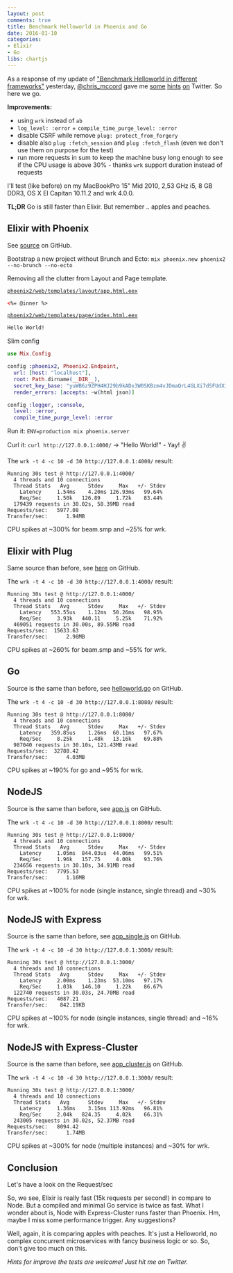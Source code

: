 ```yaml
---
layout: post
comments: true
title: Benchmark Helloworld in Phoenix and Go
date: 2016-01-10
categories:
- Elixir
- Go
libs: chartjs
---
```


As a response of my update of ["Benchmark Helloworld in different frameworks"](http://blog.rh-flow.de/2015/10/08/benchmark-helloworld-in-different-frameworks-myelixirstatus/) yesterday, [@chris_mccord](https://twitter.com/chris_mccord) gave me [some](https://twitter.com/chris_mccord/status/685940578496954368) [hints](https://twitter.com/chris_mccord/status/685940715919163393) [on](https://twitter.com/chris_mccord/status/685940856986189824) Twitter. So here we go.

**Improvements:**

- using `wrk` instead of `ab`
- `log_level: :error` + `compile_time_purge_level: :error`
- disable CSRF while remove `plug: protect_from_forgery`
- disable also `plug :fetch_session` and `plug :fetch_flash` (even we don't use them on purpose for the test)
- run more requests in sum to keep the machine busy long enough to see if the CPU usage is above 30% - thanks `wrk` support duration instead of requests

I'll test (like before) on my MacBookPro 15" Mid 2010, 2,53 GHz i5, 8 GB DDR3, OS X El Capitan 10.11.2 and wrk 4.0.0.

**TL;DR** Go is still faster than Elixir. But remember .. apples and peaches.

<!--more-->

<script>
data = {
  labels : [],
  datasets : [{ label: "#1", data: []}]
}
window.onload = function(){
	var ctx = document.getElementById("charts").getContext("2d");
	window.myLine = new Chart(ctx).Bar(data, {
		responsive: true
	});
}
</script>

## Elixir with Phoenix


See [source](https://github.com/ronnyhartenstein/benchmarking-helloworld-http/tree/master/phoenix2) on GitHub.

Bootstrap a new project without Brunch and Ecto: `mix phoenix.new phoenix2 --no-brunch --no-ecto`

Removing all the clutter from Layout and Page template.

[`phoenix2/web/templates/layout/app.html.eex`](https://github.com/ronnyhartenstein/benchmarking-helloworld-http/blob/master/phoenix2/web/templates/layout/app.html.eex)

```html
<%= @inner %>
```

[`phoenix2/web/templates/page/index.html.eex`](https://github.com/ronnyhartenstein/benchmarking-helloworld-http/blob/master/phoenix2/web/templates/page/index.html.eex)

```html
Hello World!
```

Slim config

```elixir
use Mix.Config

config :phoenix2, Phoenix2.Endpoint,
  url: [host: "localhost"],
  root: Path.dirname(__DIR__),
  secret_key_base: "yuWB6z9ZPH4HJ29b9kADx3W0SKBzm4vJDmaQrL4GLXi7dSFUdXie+/TtLMfej5u4",
  render_errors: [accepts: ~w(html json)]

config :logger, :console,
  level: :error,
  compile_time_purge_level: :error
```

Run it: `ENV=production mix phoenix.server`

Curl it: `curl http://127.0.0.1:4000/` -> "Hello World!" - Yay! :v:


The `wrk -t 4 -c 10 -d 30 http://127.0.0.1:4000/` result:

```
Running 30s test @ http://127.0.0.1:4000/
  4 threads and 10 connections
  Thread Stats   Avg      Stdev     Max   +/- Stdev
    Latency     1.54ms    4.20ms 126.93ms   99.64%
    Req/Sec     1.50k   126.89     1.72k    83.44%
  179439 requests in 30.02s, 58.39MB read
Requests/sec:   5977.08
Transfer/sec:      1.94MB
```

CPU spikes at ~300% for beam.smp and ~25% for wrk.

<script>
data.labels.push("Phoenix")
data.datasets[0].data.push(5977)
</script>

## Elixir with Plug

Same source than before, see [here](https://github.com/ronnyhartenstein/benchmarking-helloworld-http/tree/master/elixir_plug) on GitHub.

The `wrk -t 4 -c 10 -d 30 http://127.0.0.1:4000/` result:

```
Running 30s test @ http://127.0.0.1:4000/
  4 threads and 10 connections
  Thread Stats   Avg      Stdev     Max   +/- Stdev
    Latency   553.55us    1.12ms  50.26ms   98.95%
    Req/Sec     3.93k   440.11     5.25k    71.92%
  469051 requests in 30.00s, 89.55MB read
Requests/sec:  15633.63
Transfer/sec:      2.98MB
```

CPU spikes at ~260% for beam.smp and ~55% for wrk.

<script>
data.labels.push("Plug")
data.datasets[0].data.push(15633)
</script>


## Go

Source is the same than before, see  [helloworld.go](https://github.com/ronnyhartenstein/benchmarking-helloworld-http/blob/master/go/helloworld.go) on GitHub.

The `wrk -t 4 -c 10 -d 30 http://127.0.0.1:8080/` result:

```
Running 30s test @ http://127.0.0.1:8080/
  4 threads and 10 connections
  Thread Stats   Avg      Stdev     Max   +/- Stdev
    Latency   359.85us    1.26ms  60.11ms   97.67%
    Req/Sec     8.25k     1.48k   13.16k    69.88%
  987040 requests in 30.10s, 121.43MB read
Requests/sec:  32788.42
Transfer/sec:      4.03MB
```

CPU spikes at ~190% for go and ~95% for wrk.

<script>
data.labels.push("Go")
data.datasets[0].data.push(32788)
</script>


## NodeJS

Source is the same than before, see  [app.js](https://github.com/ronnyhartenstein/benchmarking-helloworld-http/blob/master/nodejs/app.js) on GitHub.

The `wrk -t 4 -c 10 -d 30 http://127.0.0.1:8000/` result:

```
Running 30s test @ http://127.0.0.1:8000/
  4 threads and 10 connections
  Thread Stats   Avg      Stdev     Max   +/- Stdev
    Latency     1.05ms  844.03us  44.06ms   99.51%
    Req/Sec     1.96k   157.75     4.00k    93.76%
  234656 requests in 30.10s, 34.91MB read
Requests/sec:   7795.53
Transfer/sec:      1.16MB
```

CPU spikes at ~100% for node (single instance, single thread) and ~30% for wrk.

<script>
data.labels.push("NodeJs")
data.datasets[0].data.push(7795)
</script>

## NodeJS with Express

Source is the same than before, see  [app_single.js](https://github.com/ronnyhartenstein/benchmarking-helloworld-http/blob/master/nodejs-express/app_single.js) on GitHub.

The `wrk -t 4 -c 10 -d 30 http://127.0.0.1:3000/` result:

```
Running 30s test @ http://127.0.0.1:3000/
  4 threads and 10 connections
  Thread Stats   Avg      Stdev     Max   +/- Stdev
    Latency     2.00ms    1.23ms  53.10ms   97.17%
    Req/Sec     1.03k   146.10     1.22k    86.67%
  122740 requests in 30.03s, 24.70MB read
Requests/sec:   4087.21
Transfer/sec:    842.19KB
```

CPU spikes at ~100% for node (single instances, single thread) and ~16% for wrk.

<script>
data.labels.push("Express")
data.datasets[0].data.push(4087)
</script>

## NodeJS with Express-Cluster

Source is the same than before, see  [app_cluster.js](https://github.com/ronnyhartenstein/benchmarking-helloworld-http/blob/master/nodejs-express/app_cluster.js) on GitHub.

The `wrk -t 4 -c 10 -d 30 http://127.0.0.1:3000/` result:

```
Running 30s test @ http://127.0.0.1:3000/
  4 threads and 10 connections
  Thread Stats   Avg      Stdev     Max   +/- Stdev
    Latency     1.36ms    3.15ms 113.92ms   96.81%
    Req/Sec     2.04k   824.35     4.02k    66.31%
  243005 requests in 30.02s, 52.37MB read
Requests/sec:   8094.42
Transfer/sec:      1.74MB
```

CPU spikes at ~300% for node (multiple instances) and ~30% for wrk.

<script>
data.labels.push("Express-Cluster")
data.datasets[0].data.push(8094)
</script>

## Conclusion

Let's have a look on the Request/sec

<canvas id="charts" height="300" width="400"></canvas>

So, we see, Elixir is really fast (15k requests per second!) in compare to Node. But a compiled and minimal Go service is twice as fast. What I wonder about is, Node with Express-Cluster runs faster than Phoenix. Hm, maybe I miss some performance trigger. Any suggestions?

Well, again, it is comparing apples with peaches. It's just a Helloworld, no complex concurrent microservices with fancy business logic or so. So, don't give too much on this.

_Hints for improve the tests are welcome! Just hit me on Twitter._
